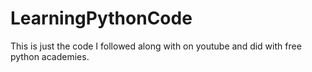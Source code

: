 # LearningPythonCode

This is just the code I followed along with on youtube and did with free python academies.
